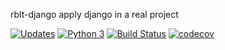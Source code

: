 rblt-django
apply django in a real project

[![Updates](https://pyup.io/repos/github/Robertolt/rblt-django/shield.svg)](https://pyup.io/repos/github/Robertolt/rblt-django/)
[![Python 3](https://pyup.io/repos/github/Robertolt/rblt-django/python-3-shield.svg)](https://pyup.io/repos/github/Robertolt/rblt-django/)
[![Build Status](https://www.travis-ci.com/Robertolt/rblt-django.svg?branch=main)](https://www.travis-ci.com/Robertolt/rblt-django)
[![codecov](https://codecov.io/gh/Robertolt/rblt-django/branch/main/graph/badge.svg?token=HDBTH5ECGB)](https://codecov.io/gh/Robertolt/rblt-django)